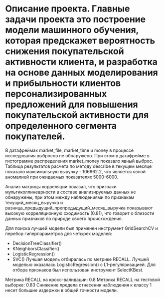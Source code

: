 # Описание проекта. Главные задачи проекта это построение модели машинного обучения, которая предскажет вероятность снижения покупательской активности клиента, и разработка на основе данных моделирования и прибыльности клиентов персонализированных предложений для повышения покупательской активности для определенного сегмента покупателей.

В датафреймах market_file, market_time и money в процессе исследования выбросов не обнаружено. При этом в датафрейме в гистограмме распределения market_money показало явный выброс. Таблица результатов расчета по методу describe в текущем месяце показало максимальную выручку - 106862.2, что является явной аномалией при ожидаемых показателях 5000-6000.

Анализ матрицы корреляции показал, что признаки мультиколлинеарности в составе анализируемых данных не обнаружены, при этом между наблюдениями по признакам текущий_месяц_выручка и разница_предыдущий_препредыдущий_месяц_выручка показывают высокую корреляционную сходимость (0.81), что говорит о близости данных признаков по природе своего происхождения.

Для поиска лучшей модели был применен инструмент GridSearchCV и перебор гиперпараметров для четырех моделей:

- DecisionTreeClassifier()
- KNeighborsClassifier()
- LogisticRegression()
- SVC()
Лучшая модель отбиралась по метрике RECALL. Лучшей моделью оказалась LogisticRegression() с L1-регуляризацией. Для отбора признаков был использован инструмент SelectKBest.

Метрика RECALL на кросс-валидации: 0.8
Метрика RECALL на тестовой выборке: 0.83
Снижение предела отнесения наблюдения к классу 1 несет большие издержки в общей точности модели.
